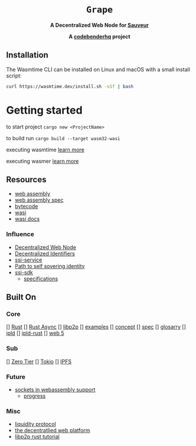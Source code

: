 <div align="center">
  <h1><code>Grape</code></h1>

  <p>
    <strong>A Decentralized Web Node for <a href="https://sauveur.xyz">Sauveur</a> </strong>

  </p>

  <strong>A <a href="https://sauveur.xyz">codebenderhq</a> project</strong>

  <!-- <p>
    <a href="https://github.com/bytecodealliance/wasmtime/actions?query=workflow%3ACI"><img src="https://github.com/bytecodealliance/wasmtime/workflows/CI/badge.svg" alt="build status" /></a>
    <a href="https://bytecodealliance.zulipchat.com/#narrow/stream/217126-wasmtime"><img src="https://img.shields.io/badge/zulip-join_chat-brightgreen.svg" alt="zulip chat" /></a>
    <img src="https://img.shields.io/badge/rustc-stable+-green.svg" alt="supported rustc stable" />
    <a href="https://docs.rs/wasmtime"><img src="https://docs.rs/wasmtime/badge.svg" alt="Documentation Status" /></a>
  </p>

  <h3>
    <a href="https://bytecodealliance.github.io/wasmtime/">Guide</a>
    <span> | </span>
    <a href="https://bytecodealliance.github.io/wasmtime/contributing.html">Contributing</a>
    <span> | </span>
    <a href="https://wasmtime.dev/">Website</a>
    <span> | </span>
    <a href="https://bytecodealliance.zulipchat.com/#narrow/stream/217126-wasmtime">Chat</a>
  </h3> -->
</div>

## Installation

The Wasmtime CLI can be installed on Linux and macOS with a small install
script:

```sh
curl https://wasmtime.dev/install.sh -sSf | bash
```


# Getting started

to start project
`cargo new <ProjectName>`



to build run 
`cargo build --target wasm32-wasi`




executing wasmtime [learn more](https://github.com/bytecodealliance/wasmtime/blob/main/docs/WASI-tutorial.md#executing-in-wasmtime-runtime)


executing wasmer [learn more](https://wasmer.io/)


## Resources
- [web assembly](https://github.com/WebAssembly)
- [web assembly spec](https://webassembly.github.io/spec/core/)
- [bytecode](https://github.com/bytecodealliance)
- [wasi](https://wasi.dev/)
- [wasi docs](https://github.com/WebAssembly/WASI/blob/main/phases/snapshot/docs.md)

### Influence
- [Decentralized Web Node](https://identity.foundation/decentralized-web-node/spec/)
- [Decentralized Identifiers](https://w3c.github.io/did-core/)
- [ssi-service](https://github.com/TBD54566975/ssi-service)
- [Path to self sovering identity](http://www.lifewithalacrity.com/2016/04/the-path-to-self-soverereign-identity.html)
- [ssi-sdk](https://developer.tbd.website/projects/ssi-sdk/readme/)
    - [specifications](https://github.com/TBD54566975/ssi-sdk#specifications)


## Built On
### Core 
[] [Rust](https://doc.rust-lang.org/book/)
    [] [Rust Async](https://rust-lang.github.io/async-book/)
[] [libp2p](https://github.com/libp2p/rust-libp2p)
    [] [examples](https://github.com/libp2p/rust-libp2p/tree/master/examples)
    [] [concept](https://docs.libp2p.io/concepts/)
    [] [spec](https://github.com/libp2p/specs)
    [] [glosarry](https://docs.libp2p.io/reference/glossary/)
[] [ipld](https://ipld.io/)
    [] [ipld-rust](https://ipld.io/libraries/rust/)
[] [web 5](https://developer.tbd.website/projects-index)

### Sub
[] [Zero Tier](https://docs.zerotier.com/)
[] [Tokio](https://tokio.rs/)
[] [IPFS](https://github.com/rs-ipfs/rust-ipfs)



### Future
- [sockets in webassembly support](https://radu-matei.com/blog/towards-sockets-networking-wasi/)
    - [progress](https://github.com/WebAssembly/WASI/pull/312)
### Misc
- [liquidity protocol](https://tbdex.io/whitepaper.pdf)
- [the decentratlied web platform](https://developer.tbd.website/docs/Decentralized%20Web%20Platform%20-%20Public.pdf)
- [libp2p rust tutorial](https://docs.rs/libp2p/latest/libp2p/tutorials/index.html)